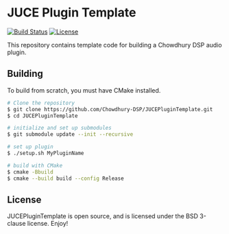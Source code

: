 # JUCE Plugin Template

[![Build Status](https://travis-ci.com/Chowdhury-DSP/JUCEPluginTemplate.svg?token=Ub9niJrqG1Br1qaaxp7E&branch=master)](https://travis-ci.com/Chowdhury-DSP/JUCEPluginTemplate)
[![License](https://img.shields.io/badge/License-BSD-blue.svg)](https://opensource.org/licenses/BSD-3-Clause)

This repository contains template code for building a Chowdhury DSP
audio plugin.

## Building

To build from scratch, you must have CMake installed.

```bash
# Clone the repository
$ git clone https://github.com/Chowdhury-DSP/JUCEPluginTemplate.git
$ cd JUCEPluginTemplate

# initialize and set up submodules
$ git submodule update --init --recursive

# set up plugin
$ ./setup.sh MyPluginName

# build with CMake
$ cmake -Bbuild
$ cmake --build build --config Release
```

## License

JUCEPluginTemplate is open source, and is licensed under the BSD 3-clause license.
Enjoy!
